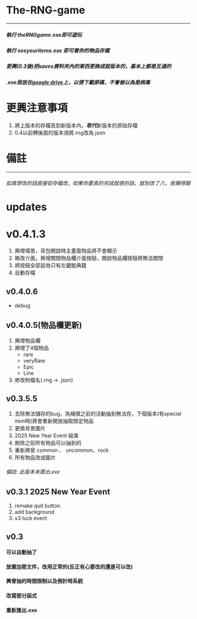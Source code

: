 # The-RNG-game
---------------
##### 執行 theRNGgame.exe即可遊玩
##### 執行 seeyouritems.exe 即可看你的物品存檔
##### 更興(0.3後)把saves資料夾內的東西更換成就版本的，基本上都是互通的
##### .exe我放在[google drive](https://drive.google.com/drive/folders/1Hlspruu6U92JNcGjrff0HHDj5StzuZqH)上，以便下載原碼，不會被以為是病毒

# 更興注意事項
1. 將上版本的存檔丟到新版本內，***取代***新版本的原始存檔
1. 0.4以前轉後面的版本須將.rng改為.json

# 備註
----------------
###### 如真想改的話直接從存檔改，如果你要真的完成就感的話，就別改了八，我懶得館

# updates
# v0.4.1.3
1. 興增場景，背包開啟時主畫面物品將不會顯示
2. 略改介面，興增關閉物品欄介面按鈕，開啟物品欄按鈕將無法關閉
3. 將按鈕全部設為只有左鍵能典籍
4. 自動存檔
## v0.4.0.6
* debug
## v0.4.0.5(物品欄更新)
1. 興增物品欄
2. 興增了4個物品
    * rare
    * veryRare
    * Epic
    * Line
3. 修改附檔名(.rng -> .json)

## v0.3.5.5
1. 去除無法儲存的bug，為補償之前的活動抽到無法存，下個版本(有special item時)將會重新開放抽取限定物品
2. 更換背景圖片
3. 2025 New Year Event 結束
4. 刪除之前所有物品可以抽到的
5. 重新興曾 common 、 uncommon、rock
6. 所有物品改成圖片
###### 備註: 此版本未匯出.exe

## v0.3.1  2025 New Year Event
1. remake quit button
2. add background
3. x3 luck event

## v0.3
#### 可以自動抽了
#### 放棄加密文件，改用正常的(反正有心要改的還是可以改)
#### 興曾抽的時間限制以及倒計時系統
#### 改寫部分函式
#### 重新匯出.exe
